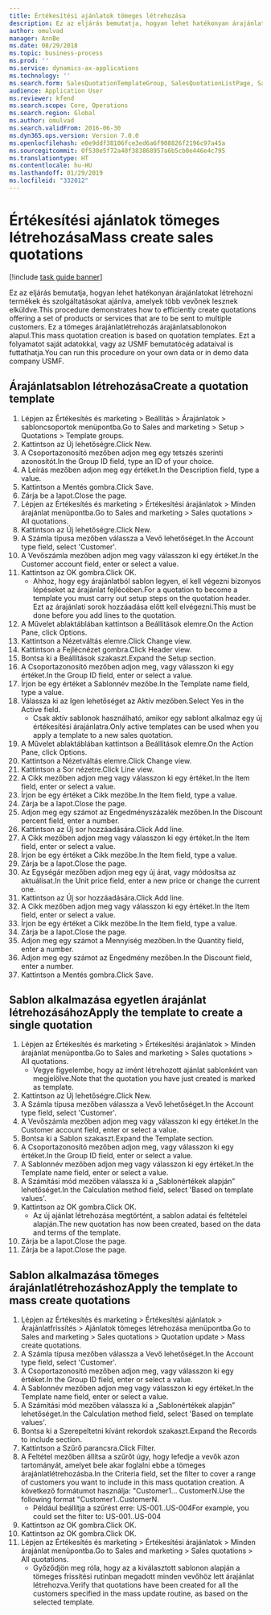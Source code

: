 ```yaml
---
title: Értékesítési ajánlatok tömeges létrehozása
description: Ez az eljárás bemutatja, hogyan lehet hatékonyan árajánlatokat létrehozni termékek és szolgáltatásokat ajánlva, amelyek több vevőnek lesznek elküldve.
author: omulvad
manager: AnnBe
ms.date: 08/29/2018
ms.topic: business-process
ms.prod: ''
ms.service: dynamics-ax-applications
ms.technology: ''
ms.search.form: SalesQuotationTemplateGroup, SalesQuotationListPage, SalesCreateQuotation, SalesQuotationTable, SysQueryForm
audience: Application User
ms.reviewer: kfend
ms.search.scope: Core, Operations
ms.search.region: Global
ms.author: omulvad
ms.search.validFrom: 2016-06-30
ms.dyn365.ops.version: Version 7.0.0
ms.openlocfilehash: e0e9ddf38106fce3ed6a6f908826f2196c97a45a
ms.sourcegitcommit: 0f530e5f72a40f383868957a6b5cb0e446e4c795
ms.translationtype: HT
ms.contentlocale: hu-HU
ms.lasthandoff: 01/29/2019
ms.locfileid: "332012"
---
```

# <a name="mass-create-sales-quotations"></a><span data-ttu-id="88bee-103">Értékesítési ajánlatok tömeges létrehozása</span><span class="sxs-lookup"><span data-stu-id="88bee-103">Mass create sales quotations</span></span>

[!include [task guide banner](../../includes/task-guide-banner.md)]

<span data-ttu-id="88bee-104">Ez az eljárás bemutatja, hogyan lehet hatékonyan árajánlatokat létrehozni termékek és szolgáltatásokat ajánlva, amelyek több vevőnek lesznek elküldve.</span><span class="sxs-lookup"><span data-stu-id="88bee-104">This procedure demonstrates how to efficiently create quotations offering a set of products or services that are to be sent to multiple customers.</span></span> <span data-ttu-id="88bee-105">Ez a tömeges árajánlatlétrehozás árajánlatsablonokon alapul.</span><span class="sxs-lookup"><span data-stu-id="88bee-105">This mass quotation creation is based on quotation templates.</span></span> <span data-ttu-id="88bee-106">Ezt a folyamatot saját adatokkal, vagy az USMF bemutatócég adataival is futtathatja.</span><span class="sxs-lookup"><span data-stu-id="88bee-106">You can run this procedure on your own data or in demo data company USMF.</span></span>


## <a name="create-a-quotation-template"></a><span data-ttu-id="88bee-107">Árajánlatsablon létrehozása</span><span class="sxs-lookup"><span data-stu-id="88bee-107">Create a quotation template</span></span>
1. <span data-ttu-id="88bee-108">Lépjen az Értékesítés és marketing > Beállítás > Árajánlatok > sabloncsoportok menüpontba.</span><span class="sxs-lookup"><span data-stu-id="88bee-108">Go to Sales and marketing > Setup > Quotations > Template groups.</span></span>
2. <span data-ttu-id="88bee-109">Kattintson az Új lehetőségre.</span><span class="sxs-lookup"><span data-stu-id="88bee-109">Click New.</span></span>
3. <span data-ttu-id="88bee-110">A Csoportazonosító mezőben adjon meg egy tetszés szerinti azonosítót.</span><span class="sxs-lookup"><span data-stu-id="88bee-110">In the Group ID field, type an ID of your choice.</span></span>
4. <span data-ttu-id="88bee-111">A Leírás mezőben adjon meg egy értéket.</span><span class="sxs-lookup"><span data-stu-id="88bee-111">In the Description field, type a value.</span></span>
5. <span data-ttu-id="88bee-112">Kattintson a Mentés gombra.</span><span class="sxs-lookup"><span data-stu-id="88bee-112">Click Save.</span></span>
6. <span data-ttu-id="88bee-113">Zárja be a lapot.</span><span class="sxs-lookup"><span data-stu-id="88bee-113">Close the page.</span></span>
7. <span data-ttu-id="88bee-114">Lépjen az Értékesítés és marketing > Értékesítési árajánlatok > Minden árajánlat menüpontba.</span><span class="sxs-lookup"><span data-stu-id="88bee-114">Go to Sales and marketing > Sales quotations > All quotations.</span></span>
8. <span data-ttu-id="88bee-115">Kattintson az Új lehetőségre.</span><span class="sxs-lookup"><span data-stu-id="88bee-115">Click New.</span></span>
9. <span data-ttu-id="88bee-116">A Számla típusa mezőben válassza a Vevő lehetőséget.</span><span class="sxs-lookup"><span data-stu-id="88bee-116">In the Account type field, select 'Customer'.</span></span>
10. <span data-ttu-id="88bee-117">A Vevőszámla mezőben adjon meg vagy válasszon ki egy értéket.</span><span class="sxs-lookup"><span data-stu-id="88bee-117">In the Customer account field, enter or select a value.</span></span>
11. <span data-ttu-id="88bee-118">Kattintson az OK gombra.</span><span class="sxs-lookup"><span data-stu-id="88bee-118">Click OK.</span></span>
    * <span data-ttu-id="88bee-119">Ahhoz, hogy egy árajánlatból sablon legyen, el kell végezni bizonyos lépéseket az árajánlat fejlécében.</span><span class="sxs-lookup"><span data-stu-id="88bee-119">For a quotation to become a template you must carry out  setup steps on the quotation header.</span></span> <span data-ttu-id="88bee-120">Ezt az árajánlati sorok hozzáadása előtt kell elvégezni.</span><span class="sxs-lookup"><span data-stu-id="88bee-120">This must be done before you add lines to the quotation.</span></span>   
12. <span data-ttu-id="88bee-121">A Művelet ablaktáblában kattintson a Beállítások elemre.</span><span class="sxs-lookup"><span data-stu-id="88bee-121">On the Action Pane, click Options.</span></span>
13. <span data-ttu-id="88bee-122">Kattintson a Nézetváltás elemre.</span><span class="sxs-lookup"><span data-stu-id="88bee-122">Click Change view.</span></span>
14. <span data-ttu-id="88bee-123">Kattintson a Fejlécnézet gombra.</span><span class="sxs-lookup"><span data-stu-id="88bee-123">Click Header view.</span></span>
15. <span data-ttu-id="88bee-124">Bontsa ki a Beállítások szakaszt.</span><span class="sxs-lookup"><span data-stu-id="88bee-124">Expand the Setup section.</span></span>
16. <span data-ttu-id="88bee-125">A Csoportazonosító mezőben adjon meg, vagy válasszon ki egy értéket.</span><span class="sxs-lookup"><span data-stu-id="88bee-125">In the Group ID field, enter or select a value.</span></span>
17. <span data-ttu-id="88bee-126">Írjon be egy értéket a Sablonnév mezőbe.</span><span class="sxs-lookup"><span data-stu-id="88bee-126">In the Template name field, type a value.</span></span>
18. <span data-ttu-id="88bee-127">Válassza ki az Igen lehetőséget az Aktív mezőben.</span><span class="sxs-lookup"><span data-stu-id="88bee-127">Select Yes in the Active field.</span></span>
    * <span data-ttu-id="88bee-128">Csak aktív sablonok használható, amikor egy sablont alkalmaz egy új értékesítési árajánlatra.</span><span class="sxs-lookup"><span data-stu-id="88bee-128">Only active templates can be used when you apply a template to a new sales quotation.</span></span>  
19. <span data-ttu-id="88bee-129">A Művelet ablaktáblában kattintson a Beállítások elemre.</span><span class="sxs-lookup"><span data-stu-id="88bee-129">On the Action Pane, click Options.</span></span>
20. <span data-ttu-id="88bee-130">Kattintson a Nézetváltás elemre.</span><span class="sxs-lookup"><span data-stu-id="88bee-130">Click Change view.</span></span>
21. <span data-ttu-id="88bee-131">Kattintson a Sor nézetre.</span><span class="sxs-lookup"><span data-stu-id="88bee-131">Click Line view.</span></span>
22. <span data-ttu-id="88bee-132">A Cikk mezőben adjon meg vagy válasszon ki egy értéket.</span><span class="sxs-lookup"><span data-stu-id="88bee-132">In the Item field, enter or select a value.</span></span>
23. <span data-ttu-id="88bee-133">Írjon be egy értéket a Cikk mezőbe.</span><span class="sxs-lookup"><span data-stu-id="88bee-133">In the Item field, type a value.</span></span>
24. <span data-ttu-id="88bee-134">Zárja be a lapot.</span><span class="sxs-lookup"><span data-stu-id="88bee-134">Close the page.</span></span>
25. <span data-ttu-id="88bee-135">Adjon meg egy számot az Engedményszázalék mezőben.</span><span class="sxs-lookup"><span data-stu-id="88bee-135">In the Discount percent field, enter a number.</span></span>
26. <span data-ttu-id="88bee-136">Kattintson az Új sor hozzáadására.</span><span class="sxs-lookup"><span data-stu-id="88bee-136">Click Add line.</span></span>
27. <span data-ttu-id="88bee-137">A Cikk mezőben adjon meg vagy válasszon ki egy értéket.</span><span class="sxs-lookup"><span data-stu-id="88bee-137">In the Item field, enter or select a value.</span></span>
28. <span data-ttu-id="88bee-138">Írjon be egy értéket a Cikk mezőbe.</span><span class="sxs-lookup"><span data-stu-id="88bee-138">In the Item field, type a value.</span></span>
29. <span data-ttu-id="88bee-139">Zárja be a lapot.</span><span class="sxs-lookup"><span data-stu-id="88bee-139">Close the page.</span></span>
30. <span data-ttu-id="88bee-140">Az Egységár mezőben adjon meg egy új árat, vagy módosítsa az aktuálisat.</span><span class="sxs-lookup"><span data-stu-id="88bee-140">In the Unit price field, enter a new price or change the current one.</span></span>
31. <span data-ttu-id="88bee-141">Kattintson az Új sor hozzáadására.</span><span class="sxs-lookup"><span data-stu-id="88bee-141">Click Add line.</span></span>
32. <span data-ttu-id="88bee-142">A Cikk mezőben adjon meg vagy válasszon ki egy értéket.</span><span class="sxs-lookup"><span data-stu-id="88bee-142">In the Item field, enter or select a value.</span></span>
33. <span data-ttu-id="88bee-143">Írjon be egy értéket a Cikk mezőbe.</span><span class="sxs-lookup"><span data-stu-id="88bee-143">In the Item field, type a value.</span></span>
34. <span data-ttu-id="88bee-144">Zárja be a lapot.</span><span class="sxs-lookup"><span data-stu-id="88bee-144">Close the page.</span></span>
35. <span data-ttu-id="88bee-145">Adjon meg egy számot a Mennyiség mezőben.</span><span class="sxs-lookup"><span data-stu-id="88bee-145">In the Quantity field, enter a number.</span></span>
36. <span data-ttu-id="88bee-146">Adjon meg egy számot az Engedmény mezőben.</span><span class="sxs-lookup"><span data-stu-id="88bee-146">In the Discount field, enter a number.</span></span>
37. <span data-ttu-id="88bee-147">Kattintson a Mentés gombra.</span><span class="sxs-lookup"><span data-stu-id="88bee-147">Click Save.</span></span>

## <a name="apply-the-template-to-create-a-single-quotation"></a><span data-ttu-id="88bee-148">Sablon alkalmazása egyetlen árajánlat létrehozásához</span><span class="sxs-lookup"><span data-stu-id="88bee-148">Apply the template to create a single quotation</span></span>
1. <span data-ttu-id="88bee-149">Lépjen az Értékesítés és marketing > Értékesítési árajánlatok > Minden árajánlat menüpontba.</span><span class="sxs-lookup"><span data-stu-id="88bee-149">Go to Sales and marketing > Sales quotations > All quotations.</span></span>
    * <span data-ttu-id="88bee-150">Vegye figyelembe, hogy az imént létrehozott ajánlat sablonként van megjelölve.</span><span class="sxs-lookup"><span data-stu-id="88bee-150">Note that the quotation you have just created is marked as template.</span></span>  
2. <span data-ttu-id="88bee-151">Kattintson az Új lehetőségre.</span><span class="sxs-lookup"><span data-stu-id="88bee-151">Click New.</span></span>
3. <span data-ttu-id="88bee-152">A Számla típusa mezőben válassza a Vevő lehetőséget.</span><span class="sxs-lookup"><span data-stu-id="88bee-152">In the Account type field, select 'Customer'.</span></span>
4. <span data-ttu-id="88bee-153">A Vevőszámla mezőben adjon meg vagy válasszon ki egy értéket.</span><span class="sxs-lookup"><span data-stu-id="88bee-153">In the Customer account field, enter or select a value.</span></span>
5. <span data-ttu-id="88bee-154">Bontsa ki a Sablon szakaszt.</span><span class="sxs-lookup"><span data-stu-id="88bee-154">Expand the Template section.</span></span>
6. <span data-ttu-id="88bee-155">A Csoportazonosító mezőben adjon meg, vagy válasszon ki egy értéket.</span><span class="sxs-lookup"><span data-stu-id="88bee-155">In the Group ID field, enter or select a value.</span></span>
7. <span data-ttu-id="88bee-156">A Sablonnév mezőben adjon meg vagy válasszon ki egy értéket.</span><span class="sxs-lookup"><span data-stu-id="88bee-156">In the Template name field, enter or select a value.</span></span>
8. <span data-ttu-id="88bee-157">A Számítási mód mezőben válassza ki a „Sablonértékek alapján” lehetőséget.</span><span class="sxs-lookup"><span data-stu-id="88bee-157">In the Calculation method field, select 'Based on template values'.</span></span>
9. <span data-ttu-id="88bee-158">Kattintson az OK gombra.</span><span class="sxs-lookup"><span data-stu-id="88bee-158">Click OK.</span></span>
    * <span data-ttu-id="88bee-159">Az új ajánlat létrehozása megtörtént, a sablon adatai és feltételei alapján.</span><span class="sxs-lookup"><span data-stu-id="88bee-159">The new quotation has now been created, based on the data and terms of the template.</span></span>  
10. <span data-ttu-id="88bee-160">Zárja be a lapot.</span><span class="sxs-lookup"><span data-stu-id="88bee-160">Close the page.</span></span>
11. <span data-ttu-id="88bee-161">Zárja be a lapot.</span><span class="sxs-lookup"><span data-stu-id="88bee-161">Close the page.</span></span>

## <a name="apply-the-template-to-mass-create-quotations"></a><span data-ttu-id="88bee-162">Sablon alkalmazása tömeges árajánlatlétrehozáshoz</span><span class="sxs-lookup"><span data-stu-id="88bee-162">Apply the template to mass create quotations</span></span>
1. <span data-ttu-id="88bee-163">Lépjen az Értékesítés és marketing > Értékesítési ajánlatok > Árajánlatfrissítés > Ajánlatok tömeges létrehozása menüpontba.</span><span class="sxs-lookup"><span data-stu-id="88bee-163">Go to Sales and marketing > Sales quotations > Quotation update > Mass create quotations.</span></span>
2. <span data-ttu-id="88bee-164">A Számla típusa mezőben válassza a Vevő lehetőséget.</span><span class="sxs-lookup"><span data-stu-id="88bee-164">In the Account type field, select 'Customer'.</span></span>
3. <span data-ttu-id="88bee-165">A Csoportazonosító mezőben adjon meg, vagy válasszon ki egy értéket.</span><span class="sxs-lookup"><span data-stu-id="88bee-165">In the Group ID field, enter or select a value.</span></span>
4. <span data-ttu-id="88bee-166">A Sablonnév mezőben adjon meg vagy válasszon ki egy értéket.</span><span class="sxs-lookup"><span data-stu-id="88bee-166">In the Template name field, enter or select a value.</span></span>
5. <span data-ttu-id="88bee-167">A Számítási mód mezőben válassza ki a „Sablonértékek alapján” lehetőséget.</span><span class="sxs-lookup"><span data-stu-id="88bee-167">In the Calculation method field, select 'Based on template values'.</span></span>
6. <span data-ttu-id="88bee-168">Bontsa ki a Szerepeltetni kívánt rekordok szakaszt.</span><span class="sxs-lookup"><span data-stu-id="88bee-168">Expand the Records to include section.</span></span>
7. <span data-ttu-id="88bee-169">Kattintson a Szűrő parancsra.</span><span class="sxs-lookup"><span data-stu-id="88bee-169">Click Filter.</span></span>
8. <span data-ttu-id="88bee-170">A Feltétel mezőben állítsa a szűrőt úgy, hogy lefedje a vevők azon tartományát, amelyet bele akar foglalni ebbe a tömeges árajánlatlétrehozásba.</span><span class="sxs-lookup"><span data-stu-id="88bee-170">In the Criteria field, set the filter to cover a range of customers you want to include in this mass quotation creation.</span></span> <span data-ttu-id="88bee-171">A következő formátumot használja: "Customer1... CustomerN.</span><span class="sxs-lookup"><span data-stu-id="88bee-171">Use the following format "Customer1..CustomerN.</span></span>
    * <span data-ttu-id="88bee-172">Például beállítja a szűrést erre: US-001..US-004</span><span class="sxs-lookup"><span data-stu-id="88bee-172">For example, you could set the filter to: US-001..US-004</span></span>  
9. <span data-ttu-id="88bee-173">Kattintson az OK gombra.</span><span class="sxs-lookup"><span data-stu-id="88bee-173">Click OK.</span></span>
10. <span data-ttu-id="88bee-174">Kattintson az OK gombra.</span><span class="sxs-lookup"><span data-stu-id="88bee-174">Click OK.</span></span>
11. <span data-ttu-id="88bee-175">Lépjen az Értékesítés és marketing > Értékesítési árajánlatok > Minden árajánlat menüpontba.</span><span class="sxs-lookup"><span data-stu-id="88bee-175">Go to Sales and marketing > Sales quotations > All quotations.</span></span>
    * <span data-ttu-id="88bee-176">Győződjön meg róla, hogy az a kiválasztott sablonon alapján a tömeges frissítési rutinban megadott minden vevőhöz lett árajánlat létrehozva.</span><span class="sxs-lookup"><span data-stu-id="88bee-176">Verify that quotations have been created for all the customers specified in the mass update routine, as based on the selected template.</span></span>  

